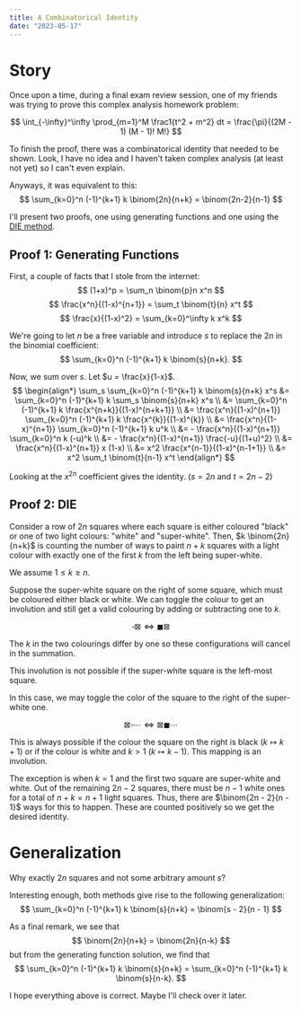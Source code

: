 ```yaml
---
title: A Combinatorical Identity
date: "2023-05-17"
---
```


# Story

Once upon a time,
during a final exam review session,
one of my friends was trying to prove this complex analysis homework problem:

$$
\int_{-\infty}^\infty \prod_{m=1}^M \frac1{t^2 + m^2} dt = \frac{\pi}{(2M - 1) (M - 1)! M!}
$$

To finish the proof, there was a combinatorical identity that needed to be shown.
Look, I have no idea and I haven't taken complex analysis (at least not yet)
so I can't even explain.

Anyways, it was equivalent to this:
$$
\sum_{k=0}^n (-1)^{k+1} k \binom{2n}{n+k} 
= \binom{2n-2}{n-1}
$$

I'll present two proofs,
one using generating functions
and one using the
[DIE method](https://doi.org/10.1080/07468342.2008.11922293).

## Proof 1: Generating Functions

First, a couple of facts that I stole from the internet:
$$
(1+x)^p = \sum_n \binom{p}n x^n
$$
$$
\frac{x^n}{(1-x)^{n+1}} = \sum_t \binom{t}{n} x^t
$$
$$
\frac{x}{(1-x)^2} = \sum_{k=0}^\infty k x^k
$$

We're going to let $n$ be a free variable and
introduce $s$ to replace the $2n$ in the binomial coefficient:
$$
\sum_{k=0}^n (-1)^{k+1} k \binom{s}{n+k}.
$$

Now, we sum over $s$.
Let $u = \frac{x}{1-x}$.
$$
\begin{align*}
    \sum_s \sum_{k=0}^n (-1)^{k+1} k \binom{s}{n+k} x^s
    &= \sum_{k=0}^n (-1)^{k+1} k \sum_s \binom{s}{n+k} x^s \\
    &= \sum_{k=0}^n (-1)^{k+1} k \frac{x^{n+k}}{(1-x)^{n+k+1}} \\
    &= \frac{x^n}{(1-x)^{n+1}} \sum_{k=0}^n (-1)^{k+1} k \frac{x^{k}}{(1-x)^{k}} \\
    &= \frac{x^n}{(1-x)^{n+1}} \sum_{k=0}^n (-1)^{k+1} k u^k \\
    &= - \frac{x^n}{(1-x)^{n+1}} \sum_{k=0}^n k (-u)^k \\
    &= - \frac{x^n}{(1-x)^{n+1}} \frac{-u}{(1+u)^2} \\
    &= \frac{x^n}{(1-x)^{n+1}} x (1-x) \\
    &= x^2 \frac{x^{n-1}}{(1-x)^{n-1+1}} \\
    &= x^2 \sum_t \binom{t}{n-1} x^t
\end{align*}
$$

Looking at the $x^{2n}$ coefficient gives the identity.
($s = 2n$ and $t = 2n - 2$)

## Proof 2: DIE

Consider a row of $2n$ squares
where each square is either coloured "black"
or one of two light colours: "white" and "super-white".
Then, $k \binom{2n}{n+k}$
is counting the number of ways to paint $n + k$ squares with a light colour
with exactly one of the first $k$ from the left being super-white.

We assume $1 \leq k \geq n$.

Suppose the super-white square on the right of some square,
which must be coloured either black or white.
We can toggle the colour to get an involution
and still get a valid colouring
by adding or subtracting one to $k$.

$$
\square\boxtimes \iff \blacksquare\boxtimes
$$

The $k$ in the two colourings differ by one
so these configurations will cancel in the summation.

This involution is not possible if
the super-white square is the left-most square.

In this case, we may toggle the color of the square
to the right of the super-white one.

$$
\boxtimes \square \cdots \iff \boxtimes \blacksquare \cdots
$$

This is always possible if the colour the square on the right is black
($k \mapsto k+1$)
or if the colour is white and $k > 1$ ($k \mapsto k - 1$).
This mapping is an involution.

The exception is when $k = 1$ and the
first two square are super-white and white.
Out of the remaining $2n - 2$ squares, there must be $n - 1$ white ones
for a total of $n + k = n + 1$ light squares.
Thus, there are $\binom{2n - 2}{n - 1}$
ways for this to happen.
These are counted positively so we get the desired identity.

# Generalization

Why exactly $2n$ squares and not some arbitrary amount $s$?

Interesting enough,
both methods give rise to the following generalization:
$$
\sum_{k=0}^n (-1)^{k+1} k \binom{s}{n+k}
= \binom{s - 2}{n - 1}
$$

As a final remark, we see that
$$
\binom{2n}{n+k} = \binom{2n}{n-k}
$$
but from the generating function solution,
we find that
$$
\sum_{k=0}^n (-1)^{k+1} k \binom{s}{n+k}
= \sum_{k=0}^n (-1)^{k+1} k \binom{s}{n-k}.
$$

I hope everything above is correct.
Maybe I'll check over it later.
